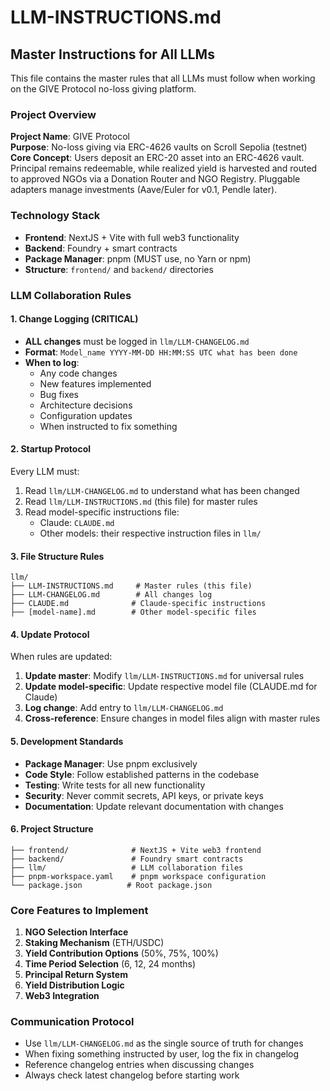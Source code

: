 # LLM-INSTRUCTIONS.md

## Master Instructions for All LLMs

This file contains the master rules that all LLMs must follow when working on the GIVE Protocol no-loss giving platform.

### Project Overview
**Project Name**: GIVE Protocol  
**Purpose**: No-loss giving via ERC-4626 vaults on Scroll Sepolia (testnet)  
**Core Concept**: Users deposit an ERC-20 asset into an ERC-4626 vault. Principal remains redeemable, while realized yield is harvested and routed to approved NGOs via a Donation Router and NGO Registry. Pluggable adapters manage investments (Aave/Euler for v0.1, Pendle later).

### Technology Stack
- **Frontend**: NextJS + Vite with full web3 functionality
- **Backend**: Foundry + smart contracts
- **Package Manager**: pnpm (MUST use, no Yarn or npm)
- **Structure**: `frontend/` and `backend/` directories

### LLM Collaboration Rules

#### 1. Change Logging (CRITICAL)
- **ALL changes** must be logged in `llm/LLM-CHANGELOG.md`
- **Format**: `Model_name YYYY-MM-DD HH:MM:SS UTC what has been done`
- **When to log**:
  - Any code changes
  - New features implemented
  - Bug fixes
  - Architecture decisions
  - Configuration updates
  - When instructed to fix something

#### 2. Startup Protocol
Every LLM must:
1. Read `llm/LLM-CHANGELOG.md` to understand what has been changed
2. Read `llm/LLM-INSTRUCTIONS.md` (this file) for master rules
3. Read model-specific instructions file:
   - Claude: `CLAUDE.md`
   - Other models: their respective instruction files in `llm/`

#### 3. File Structure Rules
```
llm/
├── LLM-INSTRUCTIONS.md     # Master rules (this file)
├── LLM-CHANGELOG.md        # All changes log
├── CLAUDE.md              # Claude-specific instructions
├── [model-name].md        # Other model-specific files
```

#### 4. Update Protocol
When rules are updated:
1. **Update master**: Modify `llm/LLM-INSTRUCTIONS.md` for universal rules
2. **Update model-specific**: Update respective model file (CLAUDE.md for Claude)
3. **Log change**: Add entry to `llm/LLM-CHANGELOG.md`
4. **Cross-reference**: Ensure changes in model files align with master rules

#### 5. Development Standards
- **Package Manager**: Use pnpm exclusively
- **Code Style**: Follow established patterns in the codebase
- **Testing**: Write tests for all new functionality
- **Security**: Never commit secrets, API keys, or private keys
- **Documentation**: Update relevant documentation with changes

#### 6. Project Structure
```
├── frontend/              # NextJS + Vite web3 frontend
├── backend/               # Foundry smart contracts
├── llm/                   # LLM collaboration files
├── pnpm-workspace.yaml    # pnpm workspace configuration
└── package.json          # Root package.json
```

### Core Features to Implement
1. **NGO Selection Interface**
2. **Staking Mechanism** (ETH/USDC)
3. **Yield Contribution Options** (50%, 75%, 100%)
4. **Time Period Selection** (6, 12, 24 months)
5. **Principal Return System**
6. **Yield Distribution Logic**
7. **Web3 Integration**

### Communication Protocol
- Use `llm/LLM-CHANGELOG.md` as the single source of truth for changes
- When fixing something instructed by user, log the fix in changelog
- Reference changelog entries when discussing changes
- Always check latest changelog before starting work
